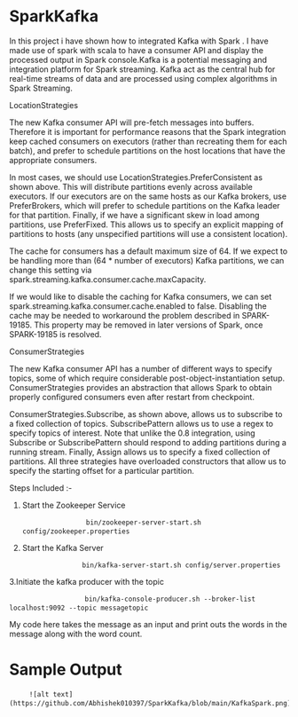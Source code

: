 # SparkKafka

In this project i have shown how to integrated Kafka with Spark . I have made use of spark with scala to have a consumer API and display the processed output in Spark console.Kafka is a potential messaging and integration platform for Spark streaming. Kafka act as the central hub for real-time streams of data and are processed using complex algorithms in Spark Streaming.

LocationStrategies

The new Kafka consumer API will pre-fetch messages into buffers. Therefore it is important for performance reasons that the Spark integration keep cached consumers on executors (rather than recreating them for each batch), and prefer to schedule partitions on the host locations that have the appropriate consumers.

In most cases, we should use LocationStrategies.PreferConsistent as shown above. This will distribute partitions evenly across available executors. If our executors are on the same hosts as our Kafka brokers, use PreferBrokers, which will prefer to schedule partitions on the Kafka leader for that partition. Finally, if we have a significant skew in load among partitions, use PreferFixed. This allows us to specify an explicit mapping of partitions to hosts (any unspecified partitions will use a consistent location).

The cache for consumers has a default maximum size of 64. If we expect to be handling more than (64 \* number of executors) Kafka partitions, we can change this setting via spark.streaming.kafka.consumer.cache.maxCapacity.

If we would like to disable the caching for Kafka consumers, we can set spark.streaming.kafka.consumer.cache.enabled to false. Disabling the cache may be needed to workaround the problem described in SPARK-19185. This property may be removed in later versions of Spark, once SPARK-19185 is resolved.

ConsumerStrategies

The new Kafka consumer API has a number of different ways to specify topics, some of which require considerable post-object-instantiation setup. ConsumerStrategies provides an abstraction that allows Spark to obtain properly configured consumers even after restart from checkpoint.

ConsumerStrategies.Subscribe, as shown above, allows us to subscribe to a fixed collection of topics. SubscribePattern allows us to use a regex to specify topics of interest. Note that unlike the 0.8 integration, using Subscribe or SubscribePattern should respond to adding partitions during a running stream. Finally, Assign allows us to specify a fixed collection of partitions. All three strategies have overloaded constructors that allow us to specify the starting offset for a particular partition.

Steps Included :-

1.  Start the Zookeeper Service

                        bin/zookeeper-server-start.sh config/zookeeper.properties

2.  Start the Kafka Server

                       bin/kafka-server-start.sh config/server.properties

3.Initiate the kafka producer with the topic

                       bin/kafka-console-producer.sh --broker-list localhost:9092 --topic messagetopic

My code here takes the message as an input and print outs the words in the message along with the word count.

# Sample Output

         ![alt text](https://github.com/Abhishek010397/SparkKafka/blob/main/KafkaSpark.png)
